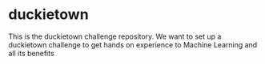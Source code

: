 # duckietown

This is the duckietown challenge repository. We want to set up a duckietown challenge to get hands on experience to Machine Learning and all its benefits
